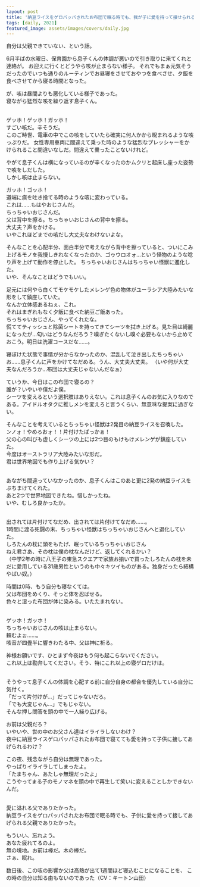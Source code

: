 ```yaml
---
layout: post
title: '納豆ライスをゲロパッパされたお布団で眠る時でも、我が子に愛を持って接せられる父親でありたかった'
tags: [daily, 2021]
featured_image: assets/images/covers/daily.jpg
---
```


自分は父親できていない、という話。
<br>

6月半ばの水曜日、保育園から息子くんの体調が悪いので引き取りに来てくれと連絡が。
お迎えに行くとどうやら咳が止まらない様子。
それでもまぁ元気そうだったのでいつも通りのルーティンでお昼寝をさせておやつを食べさせ、夕飯を食べさせてから寝る時間となった。
<br>

が、咳は昼間よりも悪化している様子であった。  
寝ながら猛烈な咳を繰り返す息子くん。  
<br>

ゲッホ！ゲッホ！ガッホ！  
すごい咳だ。辛そうだ。  
このご時世、電車の中でこの咳をしていたら確実に何人かから睨まれるような咳っぷりだ。
女性専用車両に間違えて乗った時のような猛烈なプレッシャーをかけられること間違いなしだ。間違えて乗ったことないけれど。
<br>

やがて息子くんは横になっているのが辛くなったのかムクリと起床し座った姿勢で咳をしだした。  
しかし咳は止まらない。
<br>

ガッホ！ゴッホ！  
道端に痰を吐き捨てる時のような咳に変わっている。  
これは……もはやおじさんだ。  
ちっちゃいおじさんだ。  
父は背中を擦る。ちっちゃいおじさんの背中を擦る。  
大丈夫？声をかける。  
いやこれほどまでの咳だし大丈夫なわけないよな。
<br>

そんなことを心配半分、面白半分で考えながら背中を擦っていると、ついにこみ上げるモノを我慢しきれなくなったのか、ゴゥウロオォ…という怪物のような唸り声を上げて動作を停止した。
ちっちゃいおじさんはちっちゃい怪獣に進化した。  
いや、そんなことはどうでもいい。
<br>

足元には何やら白くてモケモケしたメレンゲ色の物体がユーラシア大陸みたいな形をして鎮座していた。  
なんか立体感あるねぇ、これ。  
それはまぎれもなく夕飯に食べた納豆ご飯あった。  
ちっちゃいおじさん、やってくれたな。  
慌ててティッシュと除菌シートを持ってきてシーツを拭き上げる。見た目は綺麗になったが…匂いはどうなんだろう？嗅ぎたくないし嗅ぐ必要もないから止めておこう。明日は洗濯コースだな……。
<br>

寝ぼけた状態で事情が分からなかったのか、混乱して泣き出したちっちゃいお……息子くんに声をかけてなだめる。うん、大丈夫大丈夫。
（いや何が大丈夫なんだろうか…布団は大丈夫じゃないんだなぁ）
<br>

ていうか、今日はこの布団で寝るの？  
誰が？いやいや僕だよ僕。  
シーツを変えるという選択肢はありえない。これは息子くんのお気に入りなのである。アイドルオタクに推しメンを変えろと言うくらい、無意味な提案に過ぎない。
<br>

そんなことを考えているとちっちゃい怪獣は2発目の納豆ライスを召喚した。  
ンノォ！やめろおォ！！片付けたばっかぁ！  
父の心の叫びも虚しくシーツの上には2つ目のもけもけメレンゲが鎮座していた。  
今度はオーストラリア大陸みたいな形だ。  
君は世界地図でも作り上げる気かい？  
<br>

あながち間違っていなかったのか、息子くんはこのあと更に2発の納豆ライスをぶちまけてくれた。  
あと2つで世界地図できたね。惜しかったね。  
いや、むしろ良かったか。  
<br>

出されては片付けてなだめ、出されては片付けてなだめ……。  
1時間に渡る死闘の末、ちっちゃい怪獣はちっちゃいおじさんへと退化していた。  
しろたんの枕に頭をもたげ、眠っているちっちゃいおじさん  
ねえ君さあ、その枕は僕の枕なんだけど、返してくれるかい？  
（中学2年の時に八王子の東急スクエアで家族お揃いで買ったしろたんの枕を未だに愛用している31歳男性というのも中々キツイものがある。独身だったら結構やばい奴。）
<br>

時間は0時、もう自分も寝なくては。  
父は布団をめくり、そっと体を忍ばせる。  
色々と湿った布団が体に染みる。いたたまれない。  
<br>

ゲッホ！ガッホ！  
ちっちゃいおじさんの咳は止まらない。  
頼むよぉ……。  
咳音が四畳半に響きわたる中、父は神に祈る。
<br>

神様お願いです、ひとまず今夜はもう何も起こらないでください。  
これ以上は勘弁してください。そう、特にこれ以上の寝ゲロだけは。  
<br>

そうやって息子くんの体調を心配する前に自分自身の都合を優先している自分に気付く。  
「だって片付けが…」だってじゃないだろ。  
「でも大変じゃん…」でもじゃない。  
そんな押し問答を頭の中で一人繰り広げる。
<br>

お前は父親だろ？  
いやいや、世の中のお父さん達はイライラしないわけ？  
夜中に納豆ライスゲロパッパされたお布団で寝てても愛を持って子供に接してあげられるわけ？
<br>

この夜、残念ながら自分は無理であった。  
やっぱりイライラしてしまったよ。  
「たまちゃん、あたしゃ無理だったよ」  
こうやってまる子のモノマネを頭の中で再生して笑いに変えることしかできないんだ。  
<br>

愛に溢れる父でありたかった。  
納豆ライスをゲロパッパされたお布団で眠る時でも、子供に愛を持って接してあげられる父親でありたかった。
<br>

もういい、忘れよう。  
あなた疲れてるのよ。  
無の境地。お前は棒だ。木の棒だ。  
さぁ、眠れ。
<br>

数日後、この咳の影響か父は高熱が出て1週間ほど寝込むことになることを、
この時の自分は知る由もないのであった（CV：キートン山田）
<br>
<br>
